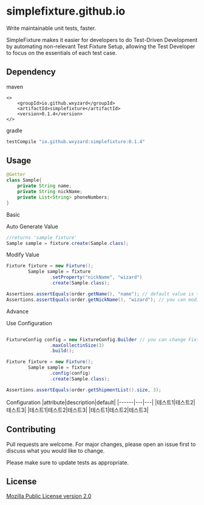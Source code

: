 # simplefixture.github.io
Write maintainable unit tests, faster.

SimpleFixture makes it easier for developers to do Test-Driven Development by automating non-relevant Test Fixture Setup, allowing the Test Developer to focus on the essentials of each test case.


## Dependency

maven
```maven
<>
    <groupId>io.github.wxyzard</groupId>
    <artifactId>simplefixture</artifactId>
    <version>0.1.4</version>
</>
```

gradle
```gradle
testCompile "io.github.wxyzard:simplefixture:0.1.4"
```

## Usage

```java
@Getter
class Sample{
    private String name;
    private String nickName;
    private List<String> phoneNumbers;
}


```

Basic 

Auto Generate Value
```java
//returns 'sample fixture'
Sample sample = fixture.create(Sample.class);

```

Modify Value
```java
Fixture fixture = new Fixture();
        Sample sample = fixture
                .setProperty("nickName", "wizard")
                .create(Sample.class);

Assertions.assertEquals(order.getName(), "name"); // default value is the same as the field name.
Assertions.assertEquals(order.getNickName(), "wizard"); // you can modify values

```

Advance

Use Configuration
```java

FixtureConfig config = new FixtureConfig.Builder // you can change Fixture configuration
                .maxCollectinSize(3)
                .build();

Fixture fixture = new Fixture();
        Sample sample = fixture
                .config(config) 
                .create(Sample.class); 

Assertions.assertEquals(order.getShipmentList().size, 3); 


```


Configuration
|attribute|description|default|
|------|---|---|
|테스트1|테스트2|테스트3|
|테스트1|테스트2|테스트3|
|테스트1|테스트2|테스트3|

## Contributing
Pull requests are welcome. For major changes, please open an issue first to discuss what you would like to change.

Please make sure to update tests as appropriate.

## License
[Mozilla Public License version 2.0](https://www.mozilla.org/en-US/MPL/2.0/)

